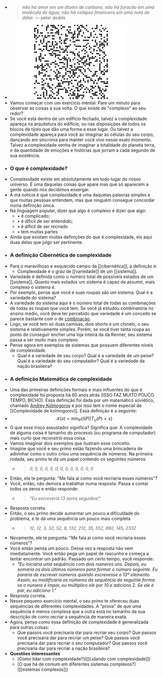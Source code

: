 ---
---

- > *não há amor em um átomo de carbono, não há furacão em uma molécula de água, não há colapso financeiro em uma nota de dólar.* — peter dodds
- ㅤ ![conways-svg.gif](../assets/conways-svg_1672152273271_0.gif) ㅤㅤ
- Vamos começar com um exercício mental: Pare um minuto para observar as coisas à sua volta. O que existe de "complexo" ao seu redor?
- Se você está dentro de um edifício fechado, talvez a complexidade apareça na arquitetura do edifício, ou nas disposições de todos os blocos de tijolo que dão uma forma a esse lugar. Ou talvez a complexidade apareça para você ao imaginar as células do seu corpo, dançando em sincronia para manter você vivo nesse exato momento. Talvez a complexidade venha de imaginar a totalidade do planeta terra, e da quantidade de emoções e histórias que jorram a cada segundo de sua existência.
- ### **O que é complexidade?**
- Complexidade existe em absolutamente em todo lugar do nosso universo. É uma daquelas coisas que apare mas que só aparecem a gente quando nós decidimos enxergar.
- A má notícia é que complexidade é uma daquelas palavras simples e que muitas pessoas entendem, mas que ninguém consegue concordar numa definição única.
- Na linguagem popular, dizer que algo é complexo é dizer que algo:
	- • é complicado;
	- • é difícil de ser entendido;
	- • é díficil de ser recriado
	- • tem muitas partes
- Ainda que existam muitas definições do que é complexidade, eis aqui duas delas que julgo ser pertinente.
- ### **A definição Cibernética de complexidade**
- Para o maravilhoso e esquecido campo da [[cibernética]], a definição é:
	- Complexidade é o grau de [[variedade]] de um [[sistema]].
- Variedade é definida como o número total de possíveis estados de um [[sistema]]. Quanto mais estados um sistema é capaz de assumir, mais complexo o sistema é.
- Por exemplo, pense que você e suas roupas são um sistema. Qual é a variedade do sistema?
- A variedade do sistema aqui é o número total de todas as combinações de todas as roupas que você tem. Se você já estudou combinatória no ensino médio, você deve ter percebido que variedade é um conceito se parece bastante com o de [combinação](https://pt.wikipedia.org/wiki/Combina%C3%A7%C3%A3o).
- Logo, se você tem só duas camisas, dois shorts e um chinelo, o seu sistema é relativamente simples. Porém, se você tiver tanta roupa ao ponto de conseguir encher uma loja inteira da da Renner, seu sistema passa a ser muito mais complexo.
- Pense agora em exemplos de sistemas que possuem diferentes níveis de complexidade.
	- Qual é a variedade de seu corpo?
	  Qual é a variedade de um peixe?
	  Qual é a variedade do seu computador?
	  Qual é a variedade da nação brasileira?
- ### **A definição Matemática de complexidade**
- Uma das primeiras definições formais e mais influentes do que é complexidade foi proposta há 60 anos atrás (ISSO FAZ MUITO POUCO TEMPO, BICHO). Essa definição foi dada por um matemático soviético, chamado [Andrey Kolmogorov](https://en.wikipedia.org/wiki/Andrey_Kolmogorov) e por isso tem o nome especial de [[Complexidade de kolmogorov]]. Essa definição é a seguinte:
- $$\mathcal{K}(x) = \min_{P}\{l(P)|T_U(P) = x\}$$
- O que esse troço assustador significa? Significa que: A complexidade de alguma coisa é tamanho do processo (ou programa de computador) mais curto que reconstrói essa coisa.
- Vamos imaginar dois exemplos que ilustram esse conceito.
- Imagine que você e seu primo estão fazendo uma brincadeira de adivinhar como o outro criou uma sequência de números. Na primeira rodada, seu primo te dá um papel contendo os seguintes números:
	- > *0, 0, 0, 0, 0, 0, 0, 0, 0, 0, 0, 0, 0*
- Então, ele te pergunta: "Me fala aí como você recriaria esses números"?
- Você, então, não demora a trabalhar numa resposta. Passa a contar todos os zeros e então responde:
	- >*"Eu escreveria 13 zeros seguidos!"*
- Resposta correta.
- Então, o seu primo decide aumentar um pouco a dificuldade do problema, e te dá uma sequência um pouco mais completa
	- > *12, 12, 3, 32, 52, 9, 132, 212, 35, 552, 892, 145, 2332*
- Novamente, ele te pergunta: "Me fala aí como você recriaria esses números"?
- Você então pensa um pouco. Dessa vez a resposta não vem imediatamente. Você então pega um papel de rascunho e começa a tentar encontrar um padrão. Passado um certo tempo, você responde:
	- *"Eu iniciaria uma sequência com dois números uns. Depois, eu somaria os dois últimos números para formar o número seguinte. Eu pararia de escrever números quando escrevesse o 13º elemento. Assim, eu modificaria os números da sequência da seguinte forma: se o número é impar, eu multiplico ele por 10 e adiciono 2. Se ele é par, eu adiciono 1."*
- Resposta correta.
- Nesse pequeno exercício mental, o seu primo te ofereceu duas sequências de diferentes complexidades. A "prova" de que uma sequência é menos complexa que a outra está no tamanho da sua descrição de como recriar a sequência de maneira exata.
- Agora, pense como essa definição de complexidade é generalizada para outras coisas:
	- Que passos você precisaria dar para recriar seu corpo?
	  Que passos você precisaria dar para recriar um peixe?
	  Que passos você precisaria dar para recriar o seu computador?
	  Que passos você precisaria dar para recriar a nação brasileira?
- **Questões interessantes**
	- [Como lidar com complexidade?]([[Lidando com complexidade]])
	- [O que há de comum em diferentes sistemas complexos?]([[sistemas complexos]])